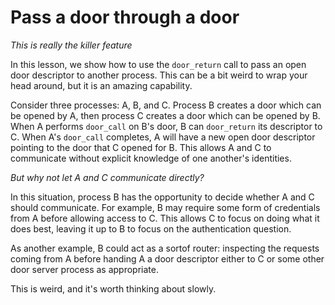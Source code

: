 # Pass a door through a door
*This is really the killer feature*

In this lesson, we show how to use the `door_return` call to pass an open door
descriptor to another process. This can be a bit weird to wrap your head around,
but it is an amazing capability.

Consider three processes: A, B, and C. Process B creates a door which can be
opened by A, then process C creates a door which can be opened by B. When A
performs `door_call` on B's door, B can `door_return` its descriptor to C. When
A's `door_call` completes, A will have a new open door descriptor pointing to
the door that C opened for B. This allows A and C to communicate without
explicit knowledge of one another's identities.

*But why not let A and C communicate directly?*

In this situation, process B has the opportunity to decide whether A and C
should communicate. For example, B may require some form of credentials from A
before allowing access to C. This allows C to focus on doing what it does best,
leaving it up to B to focus on the authentication question.

As another example, B could act as a sortof router: inspecting the requests
coming from A before handing A a door descriptor either to C or some other door
server process as appropriate.

This is weird, and it's worth thinking about slowly.
